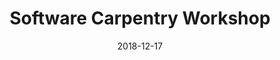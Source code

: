 ---
title: Software Carpentry Workshop
date: 2018-12-17
end_date: 2018-12-18
instructors:
- William Close
- Begüm D. Topçuoğlu
- Joshua Stough
helpers:
- Ada Hagan
- Josie Libertucci
- Kelly Sovacool
site: https://UMSWC.github.io/2018-12-17-umich
etherpad: http://pad.software-carpentry.org/2018-12-17-umich
eventbrite: 
---